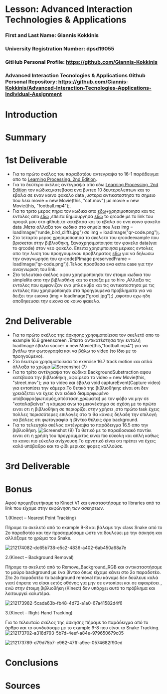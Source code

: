 # Lesson: Advanced Interaction Technologies & Applications

### First and Last Name: Giannis Kokkinis
### University Registration Number: dpsd19055
### GitHub Personal Profile: https://github.com/Giannis-Kokkinis 
### Advanced Interaction Tecnologies & Applications Github Personal Repository: https://github.com/Giannis-Kokkinis/Advanced-Interaction-Tecnologies-Applications-Individual-Assignment

# Introduction

# Summary


# 1st Deliverable
- Για το πρώτο σκέλος του παραδοτέου αντεγραψα το 16-1 παράδειγμα απο το [Learning Processing, 2nd Edition](http://learningprocessing.com/examples/chp16/example-16-01-Capture).
- Για το δεύτερο σκέλος αντέγραψα απο εδω [Learning Processing, 2nd Edition](http://learningprocessing.com/examples/chp16/example-16-05-MovieScrub) τον κώδικα,κατεβασα ενα βιντεο 10 δευτερολεπτων και το εβαλα σε εναν κοινο φακελο data ,υστερα αντικατεστησα το σημειο που λεει movie = new Movie(this, "cat.mov") με movie = new Movie(this, "football.mp4");.
- Για το τριτο μερος πηρα τον κωδικα απο [εδω](http://learningprocessing.com/examples/chp15/example-15-01-drawimage)+χρησιμοποιησα και τις εντολες απο [εδω](https://shiffman.net/p5/qrcode-processing/) ,επειτα δημιουργησα [εδω](https://www.qrcode-monkey.com/) το qrcode με το link του προφιλ μου στο github,το κατεβασα και το εβαλα σε ενα κοινο φακελο data .Μετα αλλαξα τον κωδικα στο σημείο που λεει  img = loadImage("runde_bird_cliffs.jpg") σε img = loadImage("qr-code.png");.
- Στο τεταρτο μερος χρησιμοποιησα το σκελετο του qrcodeexample που βρισκεται στην βιβλιοθηκη, ξαναχρησιμοποιησα τον φακελο data(για το qrcode) στον νεο φακελο. Επειτα χρησιμποιησα μερικες εντολες απο την λυση του προηγουμενου προβληματος [εδω](http://learningprocessing.com/examples/chp15/example-15-01-drawimage) για να δηλωσω την αναγνωρηση του qr-code(PImage preservedFrame = loadImage("qr-code.png")).Τελος προσθεσα ενα extra case για την αναγνωριση του link.
- Στο τελευταιο σκέλος αφου χρησιμοποιησα τον ετοιμο κωδικα του simplelite απο την βιβλιοθήκη και το ετρεξα με το hiro ,Αλλαξα τις εντολες που εμφανιζαν ενα μπλε κύβο και τις αντικατεστησα με τις εντολες που χρησιμοποιησα στα προηγουμενα προβληματα για να δειξει την εικονα (img = loadImage("groci.jpg");) ,αφοτου εχω ηδη αποθηκευσει την εικονα σε κοινο φακελο.

# 2nd Deliverable
- Για το πρώτο σκέλος της άσκησης χρησιμοποίεισα τον σκελετό απο το example 16.6 greenscreen .Έπειτα αντικατέστησα την εντολή loadImage έβαλα soccer = new Movie(this,"football.mp4") για να βγάλω την φωτογραφία και να βάλω το video (το ίδιο με το προηγούμενο).
- Στο δευτερο χρησιμοποίεισα το exercise 16.7 track motion και απλά άλλαξα το χρώμα
![Screenshot (7)](https://user-images.githubusercontent.com/101402260/207959596-5f622992-9ee7-4c22-b70c-63fd8a6e724e.png)
- Για το τρίτο αντέγραψα τον κώδικα BackgroundSubstraction αφου κατέβασα την βιβλιοθήκη ,αφαίρεσα το video = new Movie(this, "street.mov"); για το video  και έβαλα void captureEvent(Capture video)
για εντοπίσει την κάμερα.Το θετικό της βιβλιοθήκης είναι οτι δεν χρειάζεται να έχεις ένα ειδικά διαμορφωμένο υπόβαφρο(φωτισμός,απόσταση,χρώματα) με τον φόβο να μην σε  "καταλαβαίνει" η κάμερα ανω το μειονέκτημα σε σχέση με το πρώτο ειναι οτι η βιβλιοθήκη σε περιορίζει στην χρήσει ,στο πρώτο task έχεις πολλες περισσότερες επιλογές στο τι θα κάνεις δηλαδη την επιλογή να βάλεις οτι φωτογραφία ή βίντεο θέλεις σρο background.
- Για το τελευταίο σκέλος αντέγραψα το παράδειγμα 16.5 απο την βιβλιοθήκη.
![Screenshot (9)](https://user-images.githubusercontent.com/101402260/207971183-353d0d13-f886-4eb8-8ebb-cd331f913ba8.png)
Το θετικό με το παραδοσιακό ποντίκι ειναι οτι η χρήση του προγράμματος ειναι πιο εύκολη και απλή καθως το κανει πιο εύκολα ανίχνευση.Το αρνητικό είναι οτι πρέπει να έχεις καλό υπόβαθρο και το φίδι μερικες φορες κολλούσε. 





# 3rd Deliverable 


# Bonus 
Αφού προμηθευτήκαμε το Kinect V1 και εγκαταστήσαμε τα libraries από τα link που είχαμε στην εκφώνηση των ασκησεων.

1.(Kinect – Nearest Point Tracking)

Πήραμε το σκελετό από το example 9-8 και βάλαμε την class Snake από το 2o παραδοτέο και την προσαρμόσαμε ώστε να δουλεύει με την άσκηση και αλλάξαμε το χρώμα του Snake. 

![212174082-dc65b738-e5c2-4836-a402-6ab450a68a7e](https://user-images.githubusercontent.com/101402260/212495850-5868eccd-a08b-41ac-a1d3-d2dd7c26b194.png)



2.(Kinect – Background Removal)

Πήραμε το σκελετό από το Remove_Background_RGB και αντικαταστήσαμε το μαύρο background με ένα βίντεο όπως είχαμε κάνει στο 2ο παραδοτέο. Στο 2ο παραδοτέο το background removal που κάναμε δεν δούλευε καλά γιατί έπρεπε να είσαι εκτός οθόνης για μην σε εντοπίσει και σε αφαιρέσει , ενώ στην έτοιμη βιβλιοθήκη (Kinect) δεν υπάρχει αυτό το πρόβλημα και λειτουργεί καλυτέρα. 

![212173982-5cada63b-fb48-4d72-a1a0-67a41582d4f6](https://user-images.githubusercontent.com/101402260/212495859-47d2f319-dc71-43a9-b8aa-e521eaac8230.png)



3.(Kinect – Right-Hand Tracking)

Για το τελευταίο σκέλος της άσκησης πήραμε το παράδειγμα από το άρθρο και το συνδυάσαμε με το example 9-8 που είναι το Snake Tracking. 
![212173702-a318d793-5b7d-4eef-a84e-979650679c05](https://user-images.githubusercontent.com/101402260/212495873-b9625678-282e-461b-b45f-084284e5e185.png)

![212173789-d79d75b7-e962-47ff-a9ee-0574682f90ed](https://user-images.githubusercontent.com/101402260/212495877-b0c3bd47-c2c3-44fd-b437-e264133fb5fb.png)



# Conclusions


# Sources
